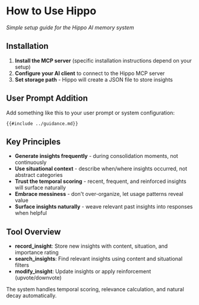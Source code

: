 # How to Use Hippo

*Simple setup guide for the Hippo AI memory system*

## Installation

1. **Install the MCP server** (specific installation instructions depend on your setup)
2. **Configure your AI client** to connect to the Hippo MCP server
3. **Set storage path** - Hippo will create a JSON file to store insights

## User Prompt Addition

Add something like this to your user prompt or system configuration:

```
{{#include ../guidance.md}}
```

## Key Principles

- **Generate insights frequently** - during consolidation moments, not continuously
- **Use situational context** - describe when/where insights occurred, not abstract categories  
- **Trust the temporal scoring** - recent, frequent, and reinforced insights will surface naturally
- **Embrace messiness** - don't over-organize, let usage patterns reveal value
- **Surface insights naturally** - weave relevant past insights into responses when helpful

## Tool Overview

- **record_insight**: Store new insights with content, situation, and importance rating
- **search_insights**: Find relevant insights using content and situational filters
- **modify_insight**: Update insights or apply reinforcement (upvote/downvote)

The system handles temporal scoring, relevance calculation, and natural decay automatically.
